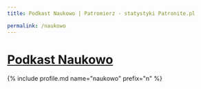 ```yaml
---
title: Podkast Naukowo | Patromierz - statystyki Patronite.pl

permalink: /naukowo
---
```


# [Podkast Naukowo](https://patronite.pl/naukowo)

{% include profile.md name="naukowo" prefix="n" %}

